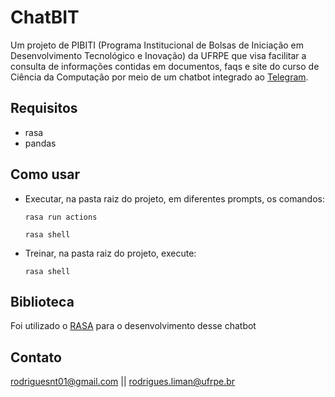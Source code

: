 # ChatBIT
Um projeto de PIBITI (Programa Institucional de Bolsas de Iniciação em Desenvolvimento Tecnológico e Inovação) da UFRPE que visa facilitar a consulta de informações contidas em documentos, faqs e site do curso de Ciência da Computação por meio de um chatbot integrado ao [Telegram](https://t.me/testePIBITIBot).

## Requisitos
- rasa
- pandas

## Como usar
- Executar, na pasta raiz do projeto, em diferentes prompts, os comandos: 
  ``` 
  rasa run actions 
  ```
  ```
  rasa shell
  ```

- Treinar, na pasta raiz do projeto, execute:
  ```
  rasa shell
  ```
## Biblioteca
Foi utilizado o [RASA](https://github.com/RasaHQ) para o desenvolvimento desse chatbot

## Contato
rodriguesnt01@gmail.com ||
rodrigues.liman@ufrpe.br
